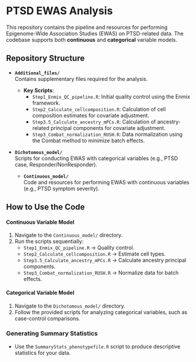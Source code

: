 # PTSD EWAS Analysis

This repository contains the pipeline and resources for performing Epigenome-Wide Association Studies (EWAS) on PTSD-related data. The codebase supports both **continuous** and **categorical** variable models.

## Repository Structure

- **`Additional_files/`**  
  Contains supplementary files required for the analysis.

  - **Key Scripts**:
    - `Step1_Enmix_QC_pipeline.R`: Initial quality control using the Enmix framework.
    - `Step2_Calculate_cellcomposition.R`: Calculation of cell composition estimates for covariate adjustment.
    - `Step3.5_Calculate_ancestry_mPCs.R`: Calculation of ancestry-related principal components for covariate adjustment.
    - `Step3_Combat_normalization_RUSH.R`: Data normalization using the Combat method to minimize batch effects.

- **`Dichotomous_model/`**  
  Scripts for conducting EWAS with categorical variables (e.g., PTSD case, Responder/NonResponder).
  
  - **`Continuous_model/`**  
  Code and resources for performing EWAS with continuous variables (e.g., PTSD symptom severity).

## How to Use the Code
#### Continuous Variable Model
1. Navigate to the `Continuous_model/` directory.
2. Run the scripts sequentially:
   - `Step1_Enmix_QC_pipeline.R` → Quality control.
   - `Step2_Calculate_cellcomposition.R` → Estimate cell types.
   - `Step3.5_Calculate_ancestry_mPCs.R` → Calculate ancestry principal components.
   - `Step3_Combat_normalization_RUSH.R` → Normalize data for batch effects.

#### Categorical Variable Model
1. Navigate to the `Dichotomous_model/` directory.
2. Follow the provided scripts for analyzing categorical variables, such as case-control comparisons.

### Generating Summary Statistics
- Use the `SummaryStats_phenotypefile.R` script to produce descriptive statistics for your data.
